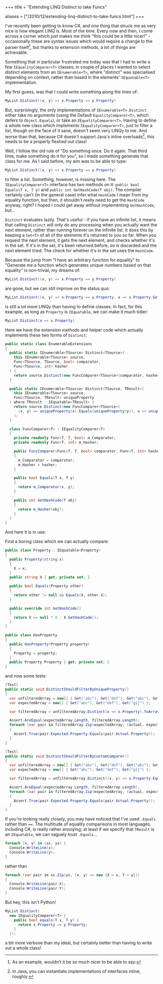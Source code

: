 +++
title = "Extending LINQ Distinct to take Funcs"

aliases = ["/2010/12/extending-linq-distinct-to-take-funcs.html"]
+++

I've recently been getting to know C#, and one thing that struck me as very nice is how elegant LINQ is. Most of the time. Every now and then, I come across a corner which just makes me think "this could be a little nicer!" - occasionally these are syntax issues which would require a change to the parser itself[^1], but thanks to extension methods, a lot of things are achievable.

Something that in particular frustrated me today was that I had to write a few `IEqualityComparer<T>` classes; in couple of places I wanted to select distinct elements from an `IEnumerable<T>`, where "distinct" was specialised depending on context, rather than based in the elements' `IEquatable<T>` implementation.

My first guess, was that I could write something along the lines of:

```cs
MyList.Distinct((x, y) => x.Property == y.Property)
```

But, surprisingly, the only implementations of `IEnumerable<T>.Distinct` either take no arguments (using the Default `EqualityComparer<T>`, which defers to `Object.Equals`), or take an `IEqualityComparer<T>`. Having to define a whole new class which implements `IEqualityComparer<T>`, just to filter a list, though on the face of it sane, doesn't seem very LINQy to me. And worse than that, because C# doesn't support Java's inline overloads[^2], this needs to be a properly fleshed out class!

Well, I follow the old rule of "Do something once. Do it again. That third time, make something do it for you", so I made something generate that class for me. As I said before, my aim was to be able to type:

```cs
MyList.Distinct((x, y) => x.Property == y.Property)
```

to filter a list. Something, however, is missing here. The `IEqualityComparer<T>` interface has two methods on it: `public bool Equals(T x, T y)` and `public int GetHashCode(T obj)`. The compiler certainly can't (in the general case) infer what `HashCode` I mean from my equality function, but then, it shouldn't really need to get the `HashCode` anyway, right? I hoped I could get away without implementing `GetHashCode`, but...

`Distinct` evaluates lazily. That's useful - if you have an infinite list, it means that calling `Distinct` will only do any processing when you actually want the next element, rather than running forever on the infinite list. It does this by keeping a `Set<T>` of all of the elements it's returned to you so far. When you request the next element, it gets the next element, and checks whether it's in the set. If it's in the set, it's been returned before, so is discarded and the next element tried. The check for whether it's in the set uses the `HashCode`.

Because the jump from "I have an arbitrary function for equality" to "Generate me a function which generates unique numbers based on that equality" is non-trivial, my dreams of:

```cs
MyList.Distinct((x, y) => x.Property == y.Property)
```

are gone, but we can still improve on the status quo:

```cs
MyList.Distinct((x, y) => x.Property == y.Property, x => x.Property.GetHashCode())
```

is still a lot more LINQy than having to define classes. In fact, for this example, as long as `Property` is `IEquatable`, we can make it much tidier:

```cs
MyList.Distinct(x => x.Property)
```

Here we have the extension methods and helper code which actually implements these two forms of `Distinct`:

```cs
public static class EnumerableExtensions
{
  public static IEnumerable<TSource> Distinct<TSource>(
    this IEnumerable<TSource> source,
    Func<TSource, TSource, bool> comparator,
    Func<TSource, int> hasher
  ) {
    return source.Distinct(new FuncComparer<TSource>(comparator, hasher));
  }

  public static IEnumerable<TSource> Distinct<TSource, TResult>(
    this IEnumerable<TSource> source,
    Func<TSource, TResult> uniqueProperty
  ) where TResult : IEquatable<TResult> {
    return source.Distinct(new FuncComparer<TSource>(
      (x, y) => uniqueProperty(x).Equals(uniqueProperty(y)), x => uniqueProperty(x).GetHashCode())
    );
  }

  class FuncComparer<T> : IEqualityComparer<T>
  {
    private readonly Func<T, T, bool> m_Comparator;
    private readonly Func<T, int> m_Hasher;

    public FuncComparer(Func<T, T, bool> comparator, Func<T, int> hasher)
    {
      m_Comparator = comparator;
      m_Hasher = hasher;
    }

    public bool Equals(T x, T y)
    {
      return m_Comparator(x, y);
    }

    public int GetHashCode(T obj)
    {
      return m_Hasher(obj);
    }
  }
}
```

And here it is in use:

First a boring class which we can actually compare:

```cs
public class Property : IEquatable<Property>
{
  public Property(string x)
  {
    X = x;
  }
  public string X { get; private set; }

  public bool Equals(Property other)
  {
    return other != null && Equals(X, other.X);
  }

  public override int GetHashCode()
  {
    return X == null ? 0 : X.GetHashCode();
  }
}

public class HasProperty
{
  public HasProperty(Property property)
  {
    Property = property;
  }
  public Property Property { get; private set; }
}
```

and now some tests:

```cs
[Test]
public static void DistinctShouldFilterByUniqueProperty()
{
  var unfilteredArray = new[] { Get("abc"), Get("def"), Get("abc"), Get("gij") };
  var expectedArray = new[] { Get("abc"), Get("def"), Get("gij") };

  var filteredArray = unfilteredArray.Distinct(x => x.Property).ToArray();

  Assert.AreEqual(expectedArray.Length, filteredArray.Length);
  foreach (var pair in filteredArray.Zip(expectedArray, (actual, expected) => new { Actual = actual, Expected = expected }))
  {
    Assert.True(pair.Expected.Property.Equals(pair.Actual.Property));
  }
}

[Test]
public static void DistinctShouldFilterByCustomComparer()
{
  var unfilteredArray = new[] { Get("abc"), Get("def"), Get("abc"), Get("gij") };
  var expectedArray = new[] { Get("abc"), Get("def"), Get("gij") };

  var filteredArray = unfilteredArray.Distinct((x, y) => x.Property.Equals(y.Property), x => x.Property.GetHashCode()).ToArray();

  Assert.AreEqual(expectedArray.Length, filteredArray.Length);
  foreach (var pair in filteredArray.Zip(expectedArray, (actual, expected) => new { Actual = actual, Expected = expected }))
  {
    Assert.True(pair.Expected.Property.Equals(pair.Actual.Property));
  }
}
```

If you're looking really closely, you may have noticed that I've used `.Equals` rather than `==`. The multitude of equality comparisons in most languages, including C#, is really rather annoying; at least if we specify that `TResult` is an `IEquatable`, we can vaguely trust `.Equals`...



[^1]: As an example, wouldn't it be so much nicer to be able to say:
```cs
foreach (x, y) in (xs, ys) {
  Console.WriteLine(x);
  Console.WriteLine(y);
}
```

rather than

```cs
foreach (var pair in xs.Zip(ys, (x, y) => new {X = x, Y = y}))
{
  Console.WriteLine(pair.X);
  Console.WriteLine(pair.Y);
}
```

But hey, this isn't Python!

[^2]: In Java, you can instantiate implementations of interfaces inline, roughly:
```cs
MyList.Distinct(
  new IEqualityComparer<T> {
    public bool equals(T x, T y) {
      return x.Property == y.Property;
    }
  });
```

a bit more verbose than my ideal, but certainly better than having to write out a whole class!
